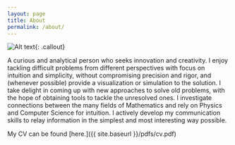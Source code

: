 ```yaml
---
layout: page
title: About
permalink: /about/
---
```


![Alt text](/images/me.jpg){: .callout}

A curious and analytical person who seeks innovation and creativity. I enjoy
tackling difficult problems from different perspectives with focus
on intuition and simplicity, without compromising precision and rigor, and (whenever possible) provide a visualization or simulation to the solution. I  take delight in coming up with new approaches
to solve old problems, with the hope of obtaining tools to tackle the unresolved ones. I investigate connections between the many fields of Mathematics
and rely on Physics and Computer Science for intuition.
I actively develop my communication skills to relay information in the simplest and most interesting way possible.

My CV can be found [here.]({{ site.baseurl }}/pdfs/cv.pdf)


